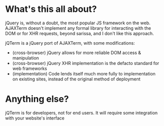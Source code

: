 
What's this all about?
=====

jQuery is, without a doubt, the most popular JS framework on the web.
AJAXTerm doesn't implement any formal library for interacting with the DOM or for XHR requests, beyond sarissa, and I don't like this approach.

jQTerm is a jQuery port of AJAXTerm, with some modifications:
- (cross-browser)  jQuery allows for more reliable DOM access & manipulation
- (cross-browser)  jQuery XHR implementation is the defacto standard for web frameworks
- (implementation) Code lends itself much more fully to implementation on existing sites, instead of the original method of deployment


Anything else?
=====

jQTerm is for developers, not for end users. It will require some integration with your website's interface

